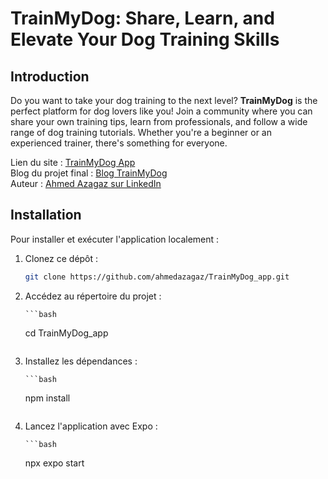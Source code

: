# TrainMyDog: Share, Learn, and Elevate Your Dog Training Skills

## Introduction

Do you want to take your dog training to the next level? **TrainMyDog** is the perfect platform for dog lovers like you! Join a community where you can share your own training tips, learn from professionals, and follow a wide range of dog training tutorials. Whether you're a beginner or an experienced trainer, there's something for everyone.

Lien du site : [TrainMyDog App](https://trainmydog.framer.website)  
Blog du projet final : [Blog TrainMyDog](https://medium.com/mon-blog/trainmydog-project)  
Auteur : [Ahmed Azagaz sur LinkedIn](https://www.linkedin.com/in/ahmed-azagaz-0678b7281/)

## Installation

Pour installer et exécuter l'application localement :

1. Clonez ce dépôt :

   ```bash
   git clone https://github.com/ahmedazagaz/TrainMyDog_app.git
    ```

2. Accédez au répertoire du projet :

       ```bash
    cd TrainMyDog_app
    ```
3. Installez les dépendances :

       ```bash
    npm install
     ```

4. Lancez l'application avec Expo :

       ```bash
    npx expo start
     ```






